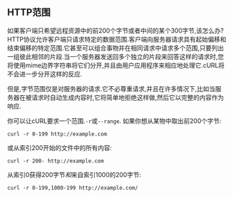 
## HTTP范围

如果客户端只希望远程资源中的前200个字节或者中间的某个300字节,该怎么办?HTTP协议允许客户端只请求特定的数据范围.客户端向服务器请求具有起始偏移和结束偏移的特定范围.它甚至可以组合事物并在相同请求中请求多个范围,只要列出一组彼此相邻的片段.当一个服务器发送回多个独立的片段来回答这样的请求时,您将使用mime边界字符串将它们分开,并且由用户应用程序来相应地处理它.cURL将不会进一步分开这样的反应.

但是,字节范围仅是对服务器的请求.它不必尊重请求,并且在许多情况下,比如当服务器在被请求时自动生成内容时,它将简单地拒绝这样做,然后它以完整的内容作为响应.

<!-- the above is duplicated at libcurl-http-ranges.md -->

你可以让cURL要求一个范围.`-r`或`--range`. 如果你想从某物中取出前200个字节:

```
curl -r 0-199 http://example.com
```

或从索引200开始的文件中的所有内容:

```
curl -r 200- http://example.com
```

从索引0获得200字节*和*来自索引1000的200字节:

```
curl -r 0-199,1000-199 http://example.com/
```
